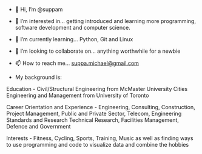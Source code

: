 - 👋 Hi, I’m @suppam
- 👀 I’m interested in...
	getting introduced and learning more programming, software development and computer science.
- 🌱 I’m currently learning...
	Python, Git and  Linux
- 💞️ I’m looking to collaborate on...
	anything worthwhile for a newbie
- 📫 How to reach me...
	suppa.michael@gmail.com

- My background is:

Education - 
	Civil/Structural Engineering from McMaster University
	Cities Engineering and Management from University of Toronto

Career Orientation and Experience -
	Engineering, Consulting, Construction, Project Management, Public and Private Sector, Telecom, Engineering Standards and Research
	Technical Research, Facilities Management, Defence and Government

Interests - 
	Fitness, Cycling, Sports, Training, Music
	as well as finding ways to use programming and code to visualize data and combine the hobbies

<!---
suppam/suppam is a ✨ special ✨ repository because its `README.md` (this file) appears on your GitHub profile.
You can click the Preview link to take a look at your changes.
--->
